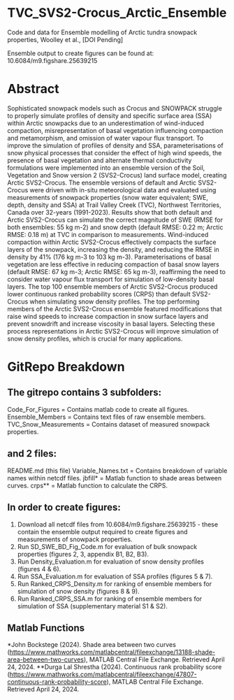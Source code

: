 # TVC_SVS2-Crocus_Arctic_Ensemble
Code and data for Ensemble modelling of Arctic tundra snowpack properties, Woolley et al., [DOI Pending]

Ensemble output to create figures can be found at: 10.6084/m9.figshare.25639215

# Abstract 

Sophisticated snowpack models such as Crocus and SNOWPACK struggle to properly simulate profiles of density and specific surface area (SSA) within Arctic snowpacks due to an underestimation of wind-induced compaction, misrepresentation of basal vegetation influencing compaction and metamorphism, and omission of water vapour flux transport. To improve the simulation of profiles of density and SSA, parameterisations of snow physical processes that consider the effect of high wind speeds, the presence of basal vegetation and alternate thermal conductivity formulations were implemented into an ensemble version of the Soil, Vegetation and Snow version 2 (SVS2-Crocus) land surface model, creating Arctic SVS2-Crocus. The ensemble versions of default and Arctic SVS2-Crocus were driven with in-situ meteorological data and evaluated using measurements of snowpack properties (snow water equivalent; SWE, depth, density and SSA) at Trail Valley Creek (TVC), Northwest Territories, Canada over 32-years (1991-2023). Results show that both default and Arctic SVS2-Crocus can simulate the correct magnitude of SWE (RMSE for both ensembles: 55 kg m-2) and snow depth (default RMSE: 0.22 m; Arctic RMSE: 0.18 m) at TVC in comparison to measurements. Wind-induced compaction within Arctic SVS2-Crocus effectively compacts the surface layers of the snowpack, increasing the density, and reducing the RMSE in density by 41% (176 kg m-3 to 103 kg m-3). Parameterisations of basal vegetation are less effective in reducing compaction of basal snow layers (default RMSE: 67 kg m-3; Arctic RMSE: 65 kg m-3), reaffirming the need to consider water vapour flux transport for simulation of low-density basal layers. The top 100 ensemble members of Arctic SVS2-Crocus produced lower continuous ranked probability scores (CRPS) than default SVS2-Crocus when simulating snow density profiles. The top performing members of the Arctic SVS2-Crocus ensemble featured modifications that raise wind speeds to increase compaction in snow surface layers and prevent snowdrift and increase viscosity in basal layers. Selecting these process representations in Arctic SVS2-Crocus will improve simulation of snow density profiles, which is crucial for many applications. 

# GitRepo Breakdown

## The gitrepo contains 3 subfolders: 

Code_For_Figures = Contains matlab code to create all figures.
Ensemble_Members = Contains text files of raw ensemble members.
TVC_Snow_Measurements = Contains dataset of measured snowpack properties.

## and 2 files: 

README.md (this file)
Variable_Names.txt = Contains breakdown of variable names within netcdf files.
jbfill* = Matlab function to shade areas between curves.
crps** = Matlab function to calculate the CRPS.

## In order to create figures:

1. Download all netcdf files from 10.6084/m9.figshare.25639215 - these contain the ensemble output required to create figures and measurements of snowpack properties.
2. Run SD_SWE_BD_Fig_Code.m for evaluation of bulk snowpack properties (figures 2, 3, appendix B1, B2, B3).
3. Run Density_Evaluation.m for evaluation of snow density profiles (figures 4 & 6).
4. Run SSA_Evaluation.m for evaluation of SSA profiles (figures 5 & 7).
5. Run Ranked_CRPS_Density.m for ranking of ensemble members for simulation of snow density (figures 8 & 9).
6. Run Ranked_CRPS_SSA.m for ranking of ensemble members for simulation of SSA (supplementary material S1 & S2).

## Matlab Functions

*John Bockstege (2024). Shade area between two curves (https://www.mathworks.com/matlabcentral/fileexchange/13188-shade-area-between-two-curves), MATLAB Central File Exchange. Retrieved April 24, 2024.
**Durga Lal Shrestha (2024). Continuous rank probability score (https://www.mathworks.com/matlabcentral/fileexchange/47807-continuous-rank-probability-score), MATLAB Central File Exchange. Retrieved April 24, 2024.


